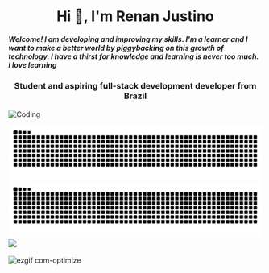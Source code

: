 <h1 align="center">Hi 👋, I'm Renan Justino</h1>
<h5 align="left">Welcome! I am developing and improving my skills. I'm a learner and I want to make a better world by piggybacking on this growth of technology. I have a thirst for knowledge and learning is never too much. I love learning</h5>
<p align="left">

<h3 align="center">Student and aspiring full-stack development developer from Brazil</h3>

<img align="center" alt="Coding" width="400" src="https://miro.medium.com/max/680/0*7Q3yvSIv_t0ioJ-Z.gif"/>





![github contribution grid snake animation](https://raw.githubusercontent.com/shahradelahi/shahradelahi/output/github-contribution-grid-snake-dark.svg#gh-dark-mode-only)
![github contribution grid snake animation](https://raw.githubusercontent.com/shahradelahi/shahradelahi/output/github-contribution-grid-snake.svg#gh-light-mode-only)
![](https://komarev.com/ghpvc/?username=RenanDev23)

![ezgif com-optimize](https://github.com/RenanDev23/RenanDev23/assets/151619273/54268bce-d351-483f-91db-c379512f555f)






<!--
**RenanDev23/RenanDev23** is a ✨ _special_ ✨ repository because its `README.md` (this file) appears on your GitHub profile.

Here are some ideas to get you started:

- 🔭 I’m currently working on ...
- 🌱 I’m currently learning ...
- 👯 I’m looking to collaborate on ...
- 🤔 I’m looking for help with ...
- 💬 Ask me about ...
- 📫 How to reach me: ...
- 😄 Pronouns: ...
- ⚡ Fun fact: ...
-->
